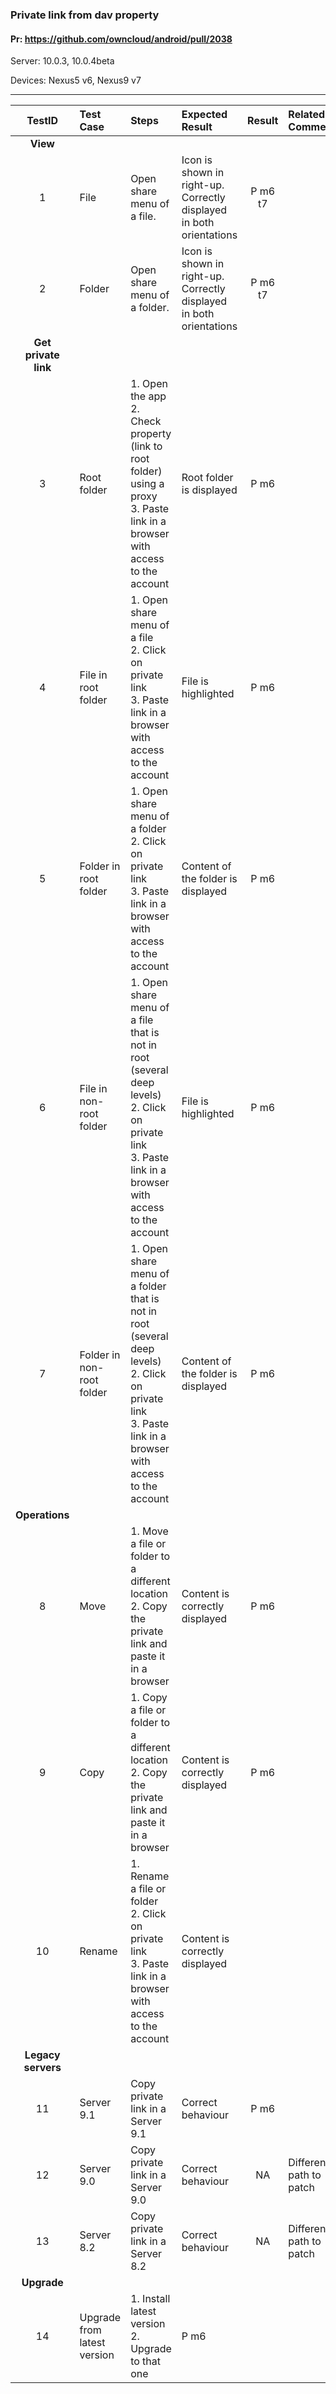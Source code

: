 ###  Private link from dav property 

#### Pr: https://github.com/owncloud/android/pull/2038

Server: 10.0.3, 10.0.4beta

Devices: Nexus5 v6, Nexus9 v7

---

 
| TestID | Test Case | Steps | Expected Result | Result | Related Comment |
| :----: | :-------- | :---- | :-------------- | :----: | :-------------- |
|**View**|||||||
| 1 | File  | Open share menu of a file. | Icon is shown in right-up. Correctly displayed in both orientations | P m6 t7 |  |
| 2 | Folder  | Open share menu of a folder. | Icon is shown in right-up. Correctly displayed in both orientations | P m6 t7 |  |
|**Get private link**|||||||
| 3 | Root folder | 1. Open the app<br>2. Check property (link to root folder) using a proxy<br>3. Paste link in a browser with access to the account | Root folder is displayed | P m6 |  |
| 4 | File in root folder | 1. Open share menu of a file<br>2. Click on private link<br>3. Paste link in a browser with access to the account | File is highlighted | P m6 |  |
| 5 | Folder in root folder | 1. Open share menu of a folder<br>2. Click on private link<br>3. Paste link in a browser with access to the account | Content of the folder is displayed | P m6 |  |
| 6 | File in non-root folder | 1. Open share menu of a file that is not in root (several deep levels)<br>2. Click on private link<br>3. Paste link in a browser with access to the account | File is highlighted | P m6 |  |
| 7 | Folder in non-root folder | 1. Open share menu of a folder that is not in root (several deep levels)<br>2. Click on private link<br>3. Paste link in a browser with access to the account | Content of the folder is displayed | P m6 |  |
|**Operations**|||||||
| 8 | Move | 1. Move a file or folder to a different location<br>2. Copy the private link and paste it in a browser | Content is correctly displayed | P m6 |  |
| 9 | Copy | 1. Copy a file or folder to a different location<br>2. Copy the private link and paste it in a browser | Content is correctly displayed | P m6 |  |
| 10 | Rename | 1. Rename a file or folder<br>2. Click on private link<br>3. Paste link in a browser with access to the account | Content is correctly displayed |  |  |
|**Legacy servers**|||||||
| 11 | Server 9.1 | Copy private link in a Server 9.1 | Correct behaviour | P m6 |  |
| 12 | Server 9.0 | Copy private link in a Server 9.0 | Correct behaviour | NA | Different path to patch |
| 13 | Server 8.2 | Copy private link in a Server 8.2 | Correct behaviour | NA | Different path to patch |
|**Upgrade**|||||||
| 14 | Upgrade from latest version | 1. Install latest version<br>2. Upgrade to that one |  P m6 |  |  |